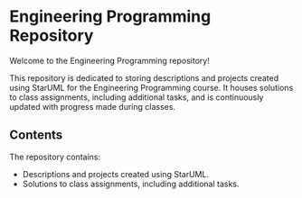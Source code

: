 # Engineering Programming Repository

Welcome to the Engineering Programming repository!

This repository is dedicated to storing descriptions and projects created using StarUML for the Engineering Programming course. It houses solutions to class assignments, including additional tasks, and is continuously updated with progress made during classes.

## Contents

The repository contains:

- Descriptions and projects created using StarUML.
- Solutions to class assignments, including additional tasks.